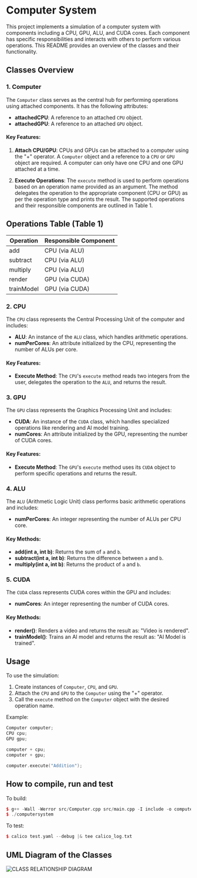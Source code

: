 # Computer System

This project implements a simulation of a computer system with components including a CPU, GPU, ALU, and CUDA cores. Each component has specific responsibilities and interacts with others to perform various operations. This README provides an overview of the classes and their functionality.

## Classes Overview

### 1. Computer
The `Computer` class serves as the central hub for performing operations using attached components. It has the following attributes:

- **attachedCPU**: A reference to an attached `CPU` object.
- **attachedGPU**: A reference to an attached `GPU` object.

#### Key Features:
1. **Attach CPU/GPU**: CPUs and GPUs can be attached to a computer using the "+" operator. A `Computer` object and a reference to a `CPU` or `GPU` object are required. A computer can only have one CPU and one GPU attached at a time.

2. **Execute Operations**: The `execute` method is used to perform operations based on an operation name provided as an argument. The method delegates the operation to the appropriate component (CPU or GPU) as per the operation type and prints the result. The supported operations and their responsible components are outlined in Table 1.

## Operations Table (Table 1)

| Operation         | Responsible Component |
|-------------------|-----------------------|
| add          | CPU (via ALU)         |
| subtract       | CPU (via ALU)         |
| multiply    | CPU (via ALU)         |
| render   | GPU (via CUDA)        |
| trainModel | GPU (via CUDA)        |

### 2. CPU
The `CPU` class represents the Central Processing Unit of the computer and includes:

- **ALU**: An instance of the `ALU` class, which handles arithmetic operations.
- **numPerCores**: An attribute initialized by the CPU, representing the number of ALUs per core.

#### Key Features:
- **Execute Method**: The `CPU`'s `execute` method reads two integers from the user, delegates the operation to the `ALU`, and returns the result.

### 3. GPU
The `GPU` class represents the Graphics Processing Unit and includes:

- **CUDA**: An instance of the `CUDA` class, which handles specialized operations like rendering and AI model training.
- **numCores**: An attribute initialized by the GPU, representing the number of CUDA cores.

#### Key Features:
- **Execute Method**: The `GPU`'s `execute` method uses its `CUDA` object to perform specific operations and returns the result.

### 4. ALU
The `ALU` (Arithmetic Logic Unit) class performs basic arithmetic operations and includes:

- **numPerCores**: An integer representing the number of ALUs per CPU core.

#### Key Methods:
- **add(int a, int b)**: Returns the sum of `a` and `b`.
- **subtract(int a, int b)**: Returns the difference between `a` and `b`.
- **multiply(int a, int b)**: Returns the product of `a` and `b`.

### 5. CUDA
The `CUDA` class represents CUDA cores within the GPU and includes:

- **numCores**: An integer representing the number of CUDA cores.

#### Key Methods:
- **render()**: Renders a video and returns the result as: "Video is rendered".
- **trainModel()**: Trains an AI model and returns the result as: "AI Model is trained".

## Usage

To use the simulation:

1. Create instances of `Computer`, `CPU`, and `GPU`.
2. Attach the `CPU` and `GPU` to the `Computer` using the "+" operator.
3. Call the `execute` method on the `Computer` object with the desired operation name.

Example:
```cpp
Computer computer;
CPU cpu;
GPU gpu;

computer + cpu;
computer + gpu;

computer.execute("Addition");
```

## How to compile, run and test

To build:
```cpp
$ g++ -Wall -Werror src/Computer.cpp src/main.cpp -I include -o computersystem
$ ./computersystem
```

To test:
```cpp
$ calico test.yaml --debug |& tee calico_log.txt
```

## UML Diagram of the Classes
![CLASS RELATIONSHIP DIAGRAM](https://github.com/user-attachments/assets/ee27ad94-4271-43ab-94b4-fe269e16afb6)


